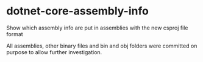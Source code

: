 # dotnet-core-assembly-info
Show which assembly info are put in assemblies with the new csproj file format

All assemblies, other binary files and bin and obj folders were committed on purpose to allow further investigation.
